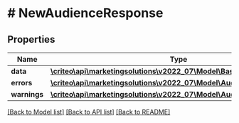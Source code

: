 # # NewAudienceResponse

## Properties

Name | Type | Description | Notes
------------ | ------------- | ------------- | -------------
**data** | [**\criteo\api\marketingsolutions\v2022_07\Model\BasicAudienceDefinition**](BasicAudienceDefinition.md) |  |
**errors** | [**\criteo\api\marketingsolutions\v2022_07\Model\AudienceError[]**](AudienceError.md) |  |
**warnings** | [**\criteo\api\marketingsolutions\v2022_07\Model\AudienceWarning[]**](AudienceWarning.md) |  |

[[Back to Model list]](../../README.md#models) [[Back to API list]](../../README.md#endpoints) [[Back to README]](../../README.md)
